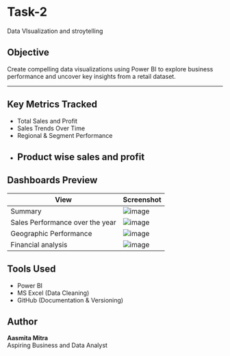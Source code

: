 # Task-2
Data VIsualization and stroytelling
## Objective
Create compelling data visualizations using Power BI to explore business performance and uncover key insights from a retail dataset.

---

## Key Metrics Tracked
- Total Sales and Profit
- Sales Trends Over Time
- Regional & Segment Performance
- Product wise sales and profit
  ---
## Dashboards Preview

| View | Screenshot |
|------|------------|
| Summary | ![image](https://github.com/user-attachments/assets/7b6be4cc-ff80-4e18-ad8d-587ac12e88c1) |
| Sales Performance over the year | ![image](https://github.com/user-attachments/assets/ae40690c-76b5-42ad-a5b9-ff60346493a2) |
| Geographic Performance | ![image](https://github.com/user-attachments/assets/ff766366-5eb9-45ef-aa64-3a3f422ad96c) |
| Financial analysis | ![image](https://github.com/user-attachments/assets/f36838cb-0e59-484d-8548-155bf2205add) |

## Tools Used
- Power BI 
- MS Excel (Data Cleaning)
- GitHub (Documentation & Versioning)

## Author
**Aasmita Mitra**  
Aspiring Business and Data Analyst 
